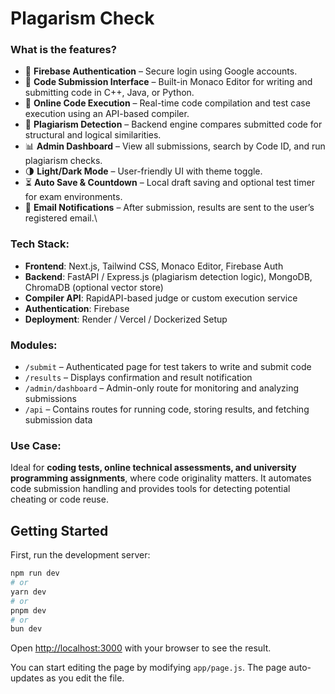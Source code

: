 # Plagarism Check

### What is the features?

* 🔐 **Firebase Authentication** – Secure login using Google accounts.
* 📝 **Code Submission Interface** – Built-in Monaco Editor for writing and submitting code in C++, Java, or Python.
* 🚀 **Online Code Execution** – Real-time code compilation and test case execution using an API-based compiler.
* 🧠 **Plagiarism Detection** – Backend engine compares submitted code for structural and logical similarities.
* 📊 **Admin Dashboard** – View all submissions, search by Code ID, and run plagiarism checks.
* 🌗 **Light/Dark Mode** – User-friendly UI with theme toggle.
* ⏳ **Auto Save & Countdown** – Local draft saving and optional test timer for exam environments.
* 📧 **Email Notifications** – After submission, results are sent to the user’s registered email.\\

### Tech Stack:

* **Frontend**: Next.js, Tailwind CSS, Monaco Editor, Firebase Auth
* **Backend**: FastAPI / Express.js (plagiarism detection logic), MongoDB, ChromaDB (optional vector store)
* **Compiler API**: RapidAPI-based judge or custom execution service
* **Authentication**: Firebase
* **Deployment**: Render / Vercel / Dockerized Setup

### Modules:

* `/submit` – Authenticated page for test takers to write and submit code
* `/results` – Displays confirmation and result notification
* `/admin/dashboard` – Admin-only route for monitoring and analyzing submissions
* `/api` – Contains routes for running code, storing results, and fetching submission data

### Use Case:

Ideal for **coding tests, online technical assessments, and university programming assignments**, where code originality matters. It automates code submission handling and provides tools for detecting potential cheating or code reuse.

## Getting Started

First, run the development server:

```bash
npm run dev
# or
yarn dev
# or
pnpm dev
# or
bun dev
```

Open [http://localhost:3000](http://localhost:3000) with your browser to see the result.

You can start editing the page by modifying `app/page.js`. The page auto-updates as you edit the file.
